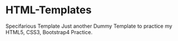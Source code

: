 # HTML-Templates

Specifarious Template Just another Dummy Template to practice my HTML5, CSS3, Bootstrap4 Practice.
